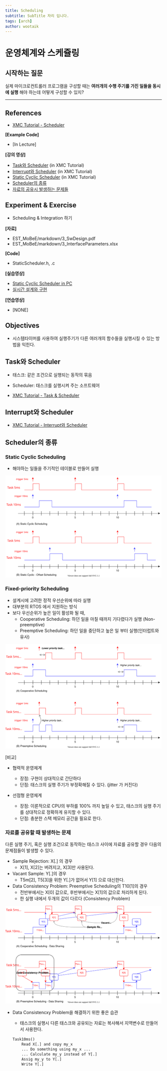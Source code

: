 ```yaml
---
title: Scheduling
subtitle: SubTitle 자리 입니다.
tags: [arch]
author: wootaik
---
```


# 운영체계와 스케쥴링



## 시작하는 질문

실제 마이크로컨트롤러 프로그램을 구성할 때는 **여러개의 수행 주기를 가진 일들을 동시에 실행** 해야 하는데 어떻게 구성할 수 있지?

------



## References

* [XMC Tutorial - Scheduler](https://xmctutorial.readthedocs.io/ko/latest/ProgSystemTimerScheduler/index.html)

**[Example Code]**

* [In Lecture]

**[강의 영상]**

*   [Task와 Scheduler](https://drive.google.com/file/d/1Um0yAoTekPtPTO52jJGZB3hv0qRuKHF4/view?usp=sharing) (in XMC Tutorial)
*   [Interrupt와 Scheduler](https://drive.google.com/file/d/1kV4IVsf8exh7cg4LM5M9tuRNK6El1AcS/view?usp=sharing) (in XMC Tutorial)
*   [Static Cyclic Scheduler](https://drive.google.com/file/d/1_O12IdvWccj77IUbqQTeJ8hzNS_9RYZb/view?usp=sharing) (in XMC Tutorial)
*   [Scheduler의 종류](https://drive.google.com/file/d/1S1Xegr5t-4RDMNKtxcPJABejRFy2HMha/view?usp=sharing)
*   [자료의 공유시 발생하는 문제들](https://drive.google.com/file/d/1cUXXhU1qqHe1qoDGYlkt85rhDuEYktRr/view?usp=sharing)

## Experiment & Exercise

* Scheduling & Integration 하기

**[자료]**

* EST_MoBeE/markdown/3_SwDesign.pdf
* EST_MoBeE/markdown/3_InterfaceParameters.xlsx

**[Code]**

* StaticScheduler.h, .c

**[실습영상]**

* [Static Cyclic Scheduler in PC](https://drive.google.com/file/d/1VpzXCs1oLRT8HLWzDq0wp6b2N8x8cOAa/view?usp=sharing)
* [실시간 설계와 구현]()

**[연습영상]**

* [NONE]



## Objectives

* 시스템타이머를 사용하여 실행주기가 다른 여러개의 함수들을 실행시킬 수 있는 방법을 익힌다.



## Task와 Scheduler

* 태스크: 같은 조건으로 실행되는 동작의 묶음
* Scheduler: 태스크를 실행시켜 주는 소프트웨어

* [XMC Tutorial - Task & Scheduler](https://xmctutorial.readthedocs.io/ko/latest/ProgSystemTimerScheduler/index.html#task-scheduler)



## Interrupt와 Scheduler

* [XMC Tutorial - Interrupt와 Scheduler](https://xmctutorial.readthedocs.io/ko/latest/ProgSystemTimerScheduler/index.html#interrupt-scheduler)



## Scheduler의 종류

### Static Cyclic Scheduling

* 해야하는 일들을 주기적인 테이블로 만들어 실행

![StaticSche-SCS](/assets/images/StaticSche-SCS.svg)



### Fixed-priority Scheduling

* 설계시에 고려한 정적 우선순위에 따라 실행
* 대부분의 RTOS 에서 지원하는 방식
* 보다 우선순위가 높은 일이 활성화 될 때,
    * Cooperative Scheduling: 하던 일을 마칠 때까지 기다렸다가 실행 (Non-preemptive)
    * Preemptive Scheduling: 하던 일을 중단하고 높은 일 부터 실행(인터럽트와 유사)

![StaticSche-FPS](/assets/images/StaticSche-FPS.svg)

[비교]

* 협력적 운영체계

    * 장점: 구현이 상대적으로 간단하다
    * 단점: 태스크의 실행 주기가 부정확해질 수 있다. (jitter 가 커진다)

* 선점형 운영체계

    * 장점: 이론적으로 CPU의 부하를 100% 까지 높일 수 있고, 태스크의 실행 주기를 상대적으로 정확하게 유지할 수 있다.
    * 단점: 충분한 스택 메모리 공간을 필요로 한다.



### 자료를 공유할 때 발생하는 문제

다른 실행 주기, 혹은 실행 조건으로 동작하는 태스크 사이에 자료를 공유할 경우 다음의 문제점들이 발생할 수 있다.

* Sample Rejection: X[.] 의 경우
    * X[1], X[2]는 버려지고, X[3]만 사용된다.
* Vacant Sample: Y[.]의 경우
    * T5m[2], T5[3]을 위한 Y[.]가 없어서 Y[1] 으로 대신한다.
* Data Consistency Problem: Preemptive Scheduling의 T10[1]의 경우
    * 전반부에서는 X[0] 값으로, 후반부에서는 X[1]의 값으로 처리하게 된다.
    * 한 실행 내에서 두개의 값이 다르다 (Consistency Problem)

![StaticSche-FPS_Sharing](/assets/images/StaticSche-FPS_Sharing.svg)

* Data Consistencxy Problem을 해결하기 위한 좋은 습관

    * 태스크의 실행시 다른 태스크와 공유되는 자료는 복사해서 지역변수로 만들어서 사용한다.



    ```
    Task10ms()
    	Read X[.] and copy my_x
    	... Do something using my_x ...
    	... Calculate my_y instead of Y[.]
    	Assig my_y to Y[.]
    	Write Y[.]
    ```
